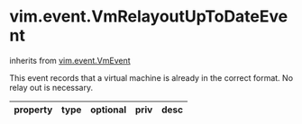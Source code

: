 vim.event.VmRelayoutUpToDateEvent
=================================
inherits from [vim.event.VmEvent](docs/vim.event.VmEvent.md)


This event records that a virtual machine is already in the  correct format. No relay out is necessary.

| property | type | optional | priv | desc |
|:---------|:-----|:---------|:-----|:-----|


